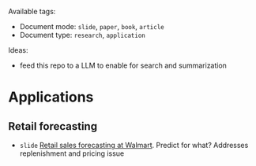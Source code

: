 Available tags:
- Document mode: `slide`, `paper`, `book`, `article`
- Document type: `research`, `application`

Ideas: 
- feed this repo to a LLM to enable for search and summarization

# Applications

## Retail forecasting
- `slide` [Retail sales forecasting at Walmart](https://forecasters.org/wp-content/uploads/gravity_forms/7-c6dd08fee7f0065037affb5b74fec20a/2017/08/Seaman_ISF-2017.pdf). Predict for what? Addresses replenishment and pricing issue
